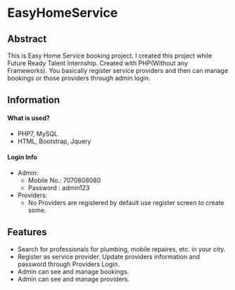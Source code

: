# EasyHomeService

## Abstract

This is Easy Home Service booking project. I created this project while
Future Ready Talent Internship. Created with PHP(Without any Frameworks). You basically register
service providers and then can manage bookings or those providers through admin
login.

## Information

#### What is used?
- PHP7, MySQL
- HTML, Bootstrap, Jquery

#### Login Info
- Admin:
  - Mobile No.: 7070808080
  - Password  : admin123
- Providers:
    - No Providers are registered by default use register screen to create
      some.

## Features
- Search for professionals for plumbing, mobile repaires, etc. in your city.
- Register as service provider. Update providers information and password
  through Providers Login.
- Admin can see and manage bookings.
- Admin can see and manage providers.
